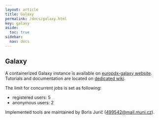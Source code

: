 ```yaml
---
layout: article
title: Galaxy
permalink: /docs/galaxy.html
key: galaxy
aside:
  toc: true
sidebar:
  nav: docs
---
```

## Galaxy

A containerized Galaxy instance is available on [europdx-galaxy website](https://europdx-galaxy.cloud.e-infra.cz). Tutorials and documentation are located on [dedicated wiki](https://europdx-wiki.cerit-sc.cz). 

The limit for concurrent jobs is set as following:
 - registered users: 5
 - anonymous users: 2

Implemented tools are maintained by Boris Jurič (499542@mail.muni.cz). 
